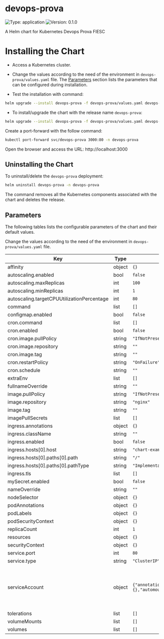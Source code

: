# devops-prova

![Type: application](https://img.shields.io/badge/Type-application-informational?style=flat-square)  ![Version: 0.1.0](https://img.shields.io/badge/Version-0.1.0-informational?style=flat-square) 

A Helm chart for Kubernetes Devops Prova FIESC

# Installing the Chart

- Access a Kubernetes cluster.

- Change the values according to the need of the environment in ``devops-prova/values.yaml`` file. The [Parameters](#parameters) section lists the parameters that can be configured during installation.

- Test the installation with command:

```bash
helm upgrade --install devops-prova -f devops-prova/values.yaml devops-prova/ -n devops-prova --create-namespace --dry-run
```

- To install/upgrade the chart with the release name `devops-prova`:

```bash
helm upgrade --install devops-prova -f devops-prova/values.yaml devops-prova/ -n devops-prova --create-namespace
```

Create a port-forward with the follow command:

```bash
kubectl port-forward svc/devops-prova 3000:80 -n devops-prova
```

Open the browser and access the URL: http://localhost:3000

## Uninstalling the Chart

To uninstall/delete the `devops-prova` deployment:

```bash
helm uninstall devops-prova -n devops-prova
```

The command removes all the Kubernetes components associated with the chart and deletes the release.

## Parameters

The following tables lists the configurable parameters of the chart and their default values.

Change the values according to the need of the environment in ``devops-prova/values.yaml`` file.

| Key | Type | Default | Description |
|-----|------|---------|-------------|
| affinity | object | `{}` |  |
| autoscaling.enabled | bool | `false` |  |
| autoscaling.maxReplicas | int | `100` |  |
| autoscaling.minReplicas | int | `1` |  |
| autoscaling.targetCPUUtilizationPercentage | int | `80` |  |
| command | list | `[]` |  |
| configmap.enabled | bool | `false` |  |
| cron.command | list | `[]` |  |
| cron.enabled | bool | `false` |  |
| cron.image.pullPolicy | string | `"IfNotPresent"` |  |
| cron.image.repository | string | `""` |  |
| cron.image.tag | string | `""` |  |
| cron.restartPolicy | string | `"OnFailure"` |  |
| cron.schedule | string | `""` |  |
| extraEnv | list | `[]` |  |
| fullnameOverride | string | `""` |  |
| image.pullPolicy | string | `"IfNotPresent"` |  |
| image.repository | string | `"nginx"` |  |
| image.tag | string | `""` |  |
| imagePullSecrets | list | `[]` |  |
| ingress.annotations | object | `{}` |  |
| ingress.className | string | `""` |  |
| ingress.enabled | bool | `false` |  |
| ingress.hosts[0].host | string | `"chart-example.local"` |  |
| ingress.hosts[0].paths[0].path | string | `"/"` |  |
| ingress.hosts[0].paths[0].pathType | string | `"ImplementationSpecific"` |  |
| ingress.tls | list | `[]` |  |
| mySecret.enabled | bool | `false` |  |
| nameOverride | string | `""` |  |
| nodeSelector | object | `{}` |  |
| podAnnotations | object | `{}` |  |
| podLabels | object | `{}` |  |
| podSecurityContext | object | `{}` |  |
| replicaCount | int | `1` |  |
| resources | object | `{}` |  |
| securityContext | object | `{}` |  |
| service.port | int | `80` |  |
| service.type | string | `"ClusterIP"` |  |
| serviceAccount | object | `{"annotations":{},"automount":true,"create":true,"name":""}` | Configurations of the application. Create configMap and Secret for use in deployment as environment variable mySecret:  enabled: false  password: change-here This section builds out the service account more information can be found here: https://kubernetes.io/docs/concepts/security/service-accounts/ |
| tolerations | list | `[]` |  |
| volumeMounts | list | `[]` |  |
| volumes | list | `[]` |  |